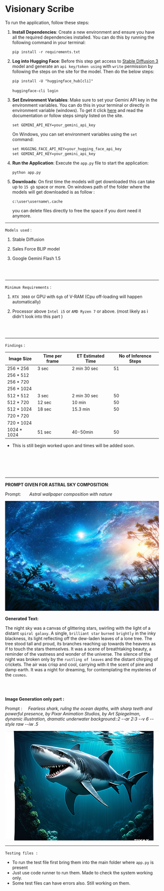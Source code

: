 # Visionary Scribe

To run the application, follow these steps:

1. **Install Dependencies**: Create a new environment and ensure you have all the required dependencies installed. You can do this by running the following command in your terminal:

   ``` 
   pip install -r requirements.txt
   ```
2. **Log into Hugging Face**: Before this step get access to [Stable Diffusion 3](https://huggingface.co/stabilityai/stable-diffusion-3-medium) model and generate an `api key/token using` with `write` permission by following the steps on the site for the model. Then do the below steps:
   ```
   pip install -U "huggingface_hub[cli]"

   huggingface-cli login
   ```
3. **Set Environment Variables**: Make sure to set your Gemini API key in the environment variables. You can do this in your terminal or directly in environment variable (windows). To get it click [here](https://deepmind.google/technologies/gemini/flash/) and read the documentation or follow steps simply listed on the site. 

   ```
   set GEMINI_API_KEY=your_gemini_api_key
   ```

    On Windows, you can set environment variables using the `set` command:

    ```
    set HUGGING_FACE_API_KEY=your_hugging_face_api_key
    set GEMINI_API_KEY=your_gemini_api_key
    ```

4. **Run the Application**: Execute the `app.py` file to start the application:
    ```
    python app.py
    ```
5. **Downloads**: On first time the models will get downloaded this can take up to `15 gb` space or more. On windows path of the folder where the models will get downloaded is as follow : 
    ```
    c:\user\username\.cache
    ```
    you can delete files directly to free the space if you dont  need it anymore.
***

`Models used` :

1. Stable Diffusion

2. Sales Force BLIP model

3. Google Gemini Flash 1.5
<br>
<br>

***

`Minimum Requirements` :

1. `RTX 3060` or GPU with `6gb` of V-RAM (Cpu off-loading will happen automatically)

2. Processor above `Intel i5` or `AMD Ryzen 7` or above. (most likely as i didn't look into this part  )
<br>
<br>

***

`Findings` :

| Image Size  | Time per frame | ET Estimated Time | No of Inference Steps |
|-------------|----------------|-------------------|-----------------------|
| 256 * 256   | 3 sec          | 2 min 30 sec      | 51                    |
| 256 * 512   |                |                   |                       |
| 256 * 720   |                |                   |                       |
| 256 * 1024  |                |                   |                       |
| 512 * 512   | 3 sec          | 2 min 30 sec      | 50                    |
| 512 * 720   | 12 sec         | 10 min            | 50                    |
| 512 * 1024  | 18 sec         | 15.3 min          | 50                    |
| 720 * 720   |                |                   |                       |
| 720 * 1024  |                |                   |                       |
| 1024 * 1024 | 51 sec         |     40-50min              | 50                    |

* This is still begin worked upon and times will be added soon.
<br>
<br>
<br>
<br>

***

**PROMPT GIVEN FOR ASTRAL SKY COMPOSITION**:

Prompt:&nbsp;&nbsp;&nbsp;&nbsp;&nbsp;&nbsp;&nbsp;<i>Astral wallpaper composition with nature </i>

![alt text](Samples/astral.png)


**Generated Text:**

The night sky was a canvas of glittering stars, swirling with the light of a distant `spiral galaxy`. A single, `brilliant star` `burned brightly` in the inky blackness, its light reflecting off the dew-laden leaves of a lone tree.  The tree stood tall and proud, its branches reaching up towards the heavens as if to touch the stars themselves.  It was a scene of breathtaking beauty, a reminder of the vastness and wonder of the universe.  The silence of the night was broken only by the `rustling of leaves` and the distant chirping of crickets. The air was crisp and cool, carrying with it the scent of pine and damp earth. It was a night for dreaming, for contemplating the mysteries of the `cosmos`.




<br>
<br>

**Image Generation only part :**

Prompt :&nbsp;&nbsp;&nbsp;&nbsp; <i>Fearless shark, ruling the ocean depths, with sharp teeth and powerful presence, by Pixar Animation Studios, by Art Spiegelman, dynamic illustration, dramatic underwater background::2 --ar 2:3 --v 6 --style raw --iw .5 </i>

![alt text](Samples/shark.png)



***
`Testing files :`
* To run the test file first bring them into the main folder where `app.py` is present
* Just use code runner to run them. Made to check the system working only.
* Some test files can have errors also. Still working on them. 
